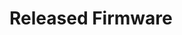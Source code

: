 Released Firmware
=================

<!-- [ESP32 AT binaries.md](../../en/AT_Binary_Lists/ESP32_AT_binaries.md) -->
